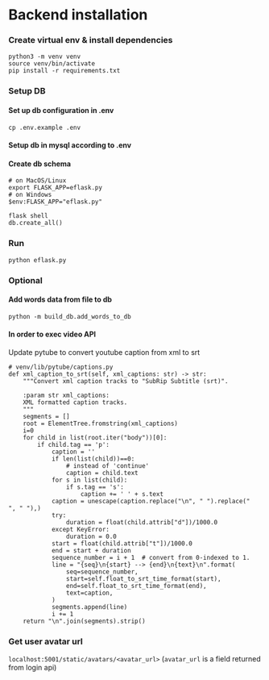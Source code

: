 # Backend installation

### Create virtual env & install dependencies

```
python3 -m venv venv
source venv/bin/activate
pip install -r requirements.txt
```

### Setup DB
#### Set up db configuration in .env
```
cp .env.example .env
```
#### Setup db in mysql according to .env
#### Create db schema
```
# on MacOS/Linux
export FLASK_APP=eflask.py
# on Windows
$env:FLASK_APP="eflask.py"
```

```
flask shell
db.create_all()
```

### Run 

```
python eflask.py
```

### Optional
#### Add words data from file to db
```
python -m build_db.add_words_to_db
```

#### In order to exec video API
Update pytube to convert youtube caption from xml to srt
```
# venv/lib/pytube/captions.py
def xml_caption_to_srt(self, xml_captions: str) -> str:
    """Convert xml caption tracks to "SubRip Subtitle (srt)".

    :param str xml_captions:
    XML formatted caption tracks.
    """
    segments = []
    root = ElementTree.fromstring(xml_captions)
    i=0
    for child in list(root.iter("body"))[0]:
        if child.tag == 'p':
            caption = ''
            if len(list(child))==0:
                # instead of 'continue'
                caption = child.text
            for s in list(child):
                if s.tag == 's':
                    caption += ' ' + s.text
            caption = unescape(caption.replace("\n", " ").replace("  ", " "),)
            try:
                duration = float(child.attrib["d"])/1000.0
            except KeyError:
                duration = 0.0
            start = float(child.attrib["t"])/1000.0
            end = start + duration
            sequence_number = i + 1  # convert from 0-indexed to 1.
            line = "{seq}\n{start} --> {end}\n{text}\n".format(
                seq=sequence_number,
                start=self.float_to_srt_time_format(start),
                end=self.float_to_srt_time_format(end),
                text=caption,
            )
            segments.append(line)
            i += 1
    return "\n".join(segments).strip()
```

### Get user avatar url 
`localhost:5001/static/avatars/<avatar_url>`
(`avatar_url` is a field returned from login api)
